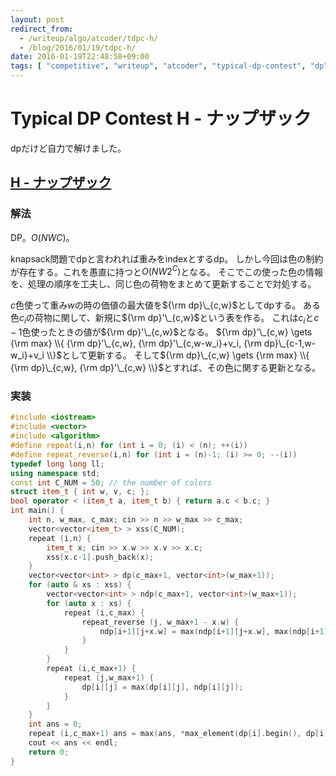 ```yaml
---
layout: post
redirect_from:
  - /writeup/algo/atcoder/tdpc-h/
  - /blog/2016/01/19/tdpc-h/
date: 2016-01-19T22:48:58+09:00
tags: [ "competitive", "writeup", "atcoder", "typical-dp-contest", "dp" ]
---
```


# Typical DP Contest H - ナップザック

dpだけど自力で解けました。

## [H - ナップザック](https://beta.atcoder.jp/contests/tdpc/tasks/tdpc_knapsack)

### 解法

DP。$O(NWC)$。

knapsack問題でdpと言われれば重みをindexとするdp。
しかし今回は色の制約が存在する。これを愚直に持つと$O(NW2^C)$となる。
そこでこの使った色の情報を、処理の順序を工夫し、同じ色の荷物をまとめて更新することで対処する。

$c$色使って重み$w$の時の価値の最大値を${\rm dp}\_{c,w}$としてdpする。
ある色$c_i$の荷物に関して、新規に${\rm dp}'\_{c,w}$という表を作る。
これは$c_i$と$c-1$色使ったときの値が${\rm dp}'\_{c,w}$となる。
${\rm dp}'\_{c,w} \gets {\rm max} \\{ {\rm dp}'\_{c,w}, {\rm dp}'\_{c,w-w_i}+v_i, {\rm dp}\_{c-1,w-w_i}+v_i \\}$として更新する。
そして${\rm dp}\_{c,w} \gets {\rm max} \\{ {\rm dp}\_{c,w}, {\rm dp}'\_{c,w} \\}$とすれば、その色に関する更新となる。

### 実装

``` c++
#include <iostream>
#include <vector>
#include <algorithm>
#define repeat(i,n) for (int i = 0; (i) < (n); ++(i))
#define repeat_reverse(i,n) for (int i = (n)-1; (i) >= 0; --(i))
typedef long long ll;
using namespace std;
const int C_NUM = 50; // the number of colors
struct item_t { int w, v, c; };
bool operator < (item_t a, item_t b) { return a.c < b.c; }
int main() {
    int n, w_max, c_max; cin >> n >> w_max >> c_max;
    vector<vector<item_t> > xss(C_NUM);
    repeat (i,n) {
        item_t x; cin >> x.w >> x.v >> x.c;
        xss[x.c-1].push_back(x);
    }
    vector<vector<int> > dp(c_max+1, vector<int>(w_max+1));
    for (auto & xs : xss) {
        vector<vector<int> > ndp(c_max+1, vector<int>(w_max+1));
        for (auto x : xs) {
            repeat (i,c_max) {
                repeat_reverse (j, w_max+1 - x.w) {
                    ndp[i+1][j+x.w] = max(ndp[i+1][j+x.w], max(ndp[i+1][j] + x.v, dp[i][j] + x.v));
                }
            }
        }
        repeat (i,c_max+1) {
            repeat (j,w_max+1) {
                dp[i][j] = max(dp[i][j], ndp[i][j]);
            }
        }
    }
    int ans = 0;
    repeat (i,c_max+1) ans = max(ans, *max_element(dp[i].begin(), dp[i].end()));
    cout << ans << endl;
    return 0;
}
```
